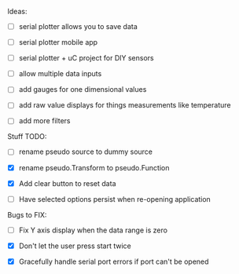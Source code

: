 

Ideas:
 - [ ] serial plotter allows you to save data
 - [ ] serial plotter mobile app
 - [ ] serial plotter + uC project for DIY sensors
 - [ ] allow multiple data inputs
 - [ ] add gauges for one dimensional values
 - [ ] add raw value displays for things measurements like temperature
 - [ ] add more filters


 Stuff TODO:
 - [ ] rename pseudo source to dummy source
 - [x] rename pseudo.Transform to pseudo.Function
 - [x] Add clear button to reset data
 - [ ] Have selected options persist when re-opening application


Bugs to FIX:
 - [ ] Fix Y axis display when the data range is zero
 - [x] Don't let the user press start twice
 - [x] Gracefully handle serial port errors if port can't be opened

